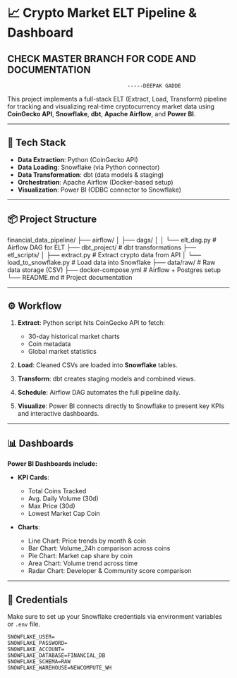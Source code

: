 # 📈 Crypto Market ELT Pipeline & Dashboard

## CHECK MASTER BRANCH FOR CODE AND DOCUMENTATION
                                          -----DEEPAK GADDE

This project implements a full-stack ELT (Extract, Load, Transform) pipeline for tracking and visualizing real-time cryptocurrency market data using **CoinGecko API**, **Snowflake**, **dbt**, **Apache Airflow**, and **Power BI**.

---

## 🔧 Tech Stack

- **Data Extraction**: Python (CoinGecko API)
- **Data Loading**: Snowflake (via Python connector)
- **Data Transformation**: dbt (data models & staging)
- **Orchestration**: Apache Airflow (Docker-based setup)
- **Visualization**: Power BI (ODBC connector to Snowflake)

---

## 📦 Project Structure

financial_data_pipeline/
├── airflow/
│ ├── dags/
│ │ └── elt_dag.py # Airflow DAG for ELT
├── dbt_project/ # dbt transformations
├── etl_scripts/
│ ├── extract.py # Extract crypto data from API
│ └── load_to_snowflake.py # Load data into Snowflake
├── data/raw/ # Raw data storage (CSV)
├── docker-compose.yml # Airflow + Postgres setup
└── README.md # Project documentation

---

## ⚙️ Workflow

1. **Extract**: Python script hits CoinGecko API to fetch:
   - 30-day historical market charts
   - Coin metadata
   - Global market statistics

2. **Load**: Cleaned CSVs are loaded into **Snowflake** tables.

3. **Transform**: dbt creates staging models and combined views.

4. **Schedule**: Airflow DAG automates the full pipeline daily.

5. **Visualize**: Power BI connects directly to Snowflake to present key KPIs and interactive dashboards.

---

## 📊 Dashboards

**Power BI Dashboards include:**

- **KPI Cards**:
  - Total Coins Tracked
  - Avg. Daily Volume (30d)
  - Max Price (30d)
  - Lowest Market Cap Coin

- **Charts**:
  - Line Chart: Price trends by month & coin
  - Bar Chart: Volume_24h comparison across coins
  - Pie Chart: Market cap share by coin
  - Area Chart: Volume trend across time
  - Radar Chart: Developer & Community score comparison

---

## 🔑 Credentials

Make sure to set up your Snowflake credentials via environment variables or `.env` file.

```env
SNOWFLAKE_USER=
SNOWFLAKE_PASSWORD=
SNOWFLAKE_ACCOUNT=
SNOWFLAKE_DATABASE=FINANCIAL_DB
SNOWFLAKE_SCHEMA=RAW
SNOWFLAKE_WAREHOUSE=NEWCOMPUTE_WH
